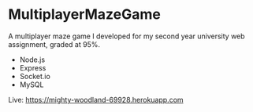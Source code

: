 # MultiplayerMazeGame
A multiplayer maze game I developed for my second year university web assignment, graded at 95%.

* Node.js
* Express
* Socket.io
* MySQL

Live: https://mighty-woodland-69928.herokuapp.com
